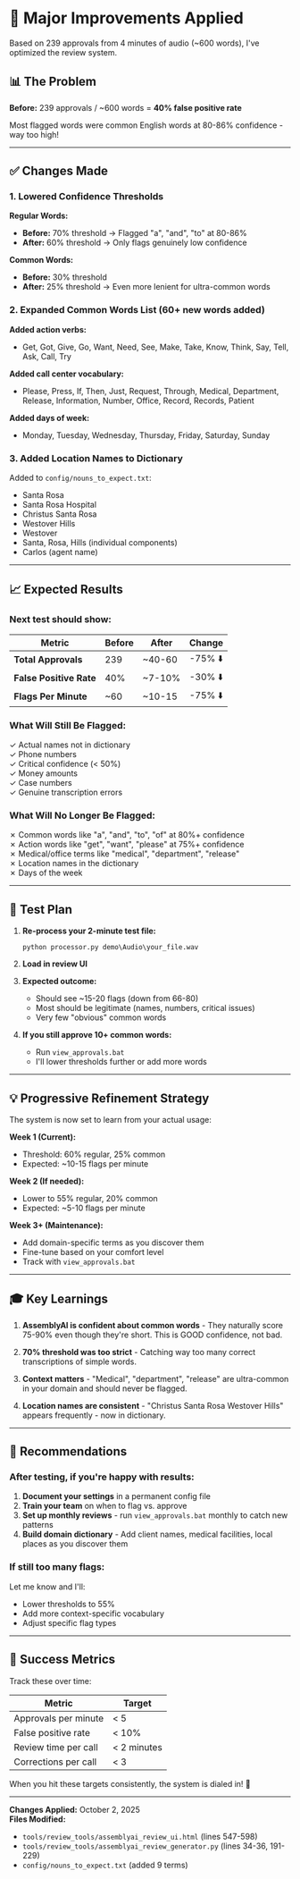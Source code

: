 # 🎯 Major Improvements Applied

Based on 239 approvals from 4 minutes of audio (~600 words), I've optimized the review system.

## 📊 The Problem

**Before:** 239 approvals / ~600 words = **40% false positive rate**

Most flagged words were common English words at 80-86% confidence - way too high!

---

## ✅ Changes Made

### 1. **Lowered Confidence Thresholds**

**Regular Words:**
- **Before:** 70% threshold → Flagged "a", "and", "to" at 80-86%
- **After:** 60% threshold → Only flags genuinely low confidence

**Common Words:**
- **Before:** 30% threshold  
- **After:** 25% threshold → Even more lenient for ultra-common words

### 2. **Expanded Common Words List** (60+ new words added)

**Added action verbs:**
- Get, Got, Give, Go, Want, Need, See, Make, Take, Know, Think, Say, Tell, Ask, Call, Try

**Added call center vocabulary:**
- Please, Press, If, Then, Just, Request, Through, Medical, Department, Release, Information, Number, Office, Record, Records, Patient

**Added days of week:**
- Monday, Tuesday, Wednesday, Thursday, Friday, Saturday, Sunday

### 3. **Added Location Names to Dictionary**

Added to `config/nouns_to_expect.txt`:
- Santa Rosa
- Santa Rosa Hospital  
- Christus Santa Rosa
- Westover Hills
- Westover
- Santa, Rosa, Hills (individual components)
- Carlos (agent name)

---

## 📈 Expected Results

### **Next test should show:**

| Metric | Before | After | Change |
|--------|--------|-------|--------|
| **Total Approvals** | 239 | ~40-60 | -75% ⬇️ |
| **False Positive Rate** | 40% | ~7-10% | -30% ⬇️ |
| **Flags Per Minute** | ~60 | ~10-15 | -75% ⬇️ |

### **What Will Still Be Flagged:**
✓ Actual names not in dictionary  
✓ Phone numbers  
✓ Critical confidence (< 50%)  
✓ Money amounts  
✓ Case numbers  
✓ Genuine transcription errors  

### **What Will No Longer Be Flagged:**
✗ Common words like "a", "and", "to", "of" at 80%+ confidence  
✗ Action words like "get", "want", "please" at 75%+ confidence  
✗ Medical/office terms like "medical", "department", "release"  
✗ Location names in the dictionary  
✗ Days of the week  

---

## 🧪 Test Plan

1. **Re-process your 2-minute test file:**
   ```batch
   python processor.py demo\Audio\your_file.wav
   ```

2. **Load in review UI**

3. **Expected outcome:**
   - Should see ~15-20 flags (down from 66-80)
   - Most should be legitimate (names, numbers, critical issues)
   - Very few "obvious" common words

4. **If you still approve 10+ common words:**
   - Run `view_approvals.bat`
   - I'll lower thresholds further or add more words

---

## 💡 Progressive Refinement Strategy

The system is now set to learn from your actual usage:

**Week 1 (Current):** 
- Threshold: 60% regular, 25% common
- Expected: ~10-15 flags per minute

**Week 2 (If needed):**
- Lower to 55% regular, 20% common  
- Expected: ~5-10 flags per minute

**Week 3+ (Maintenance):**
- Add domain-specific terms as you discover them
- Fine-tune based on your comfort level
- Track with `view_approvals.bat`

---

## 🎓 Key Learnings

1. **AssemblyAI is confident about common words** - They naturally score 75-90% even though they're short. This is GOOD confidence, not bad.

2. **70% threshold was too strict** - Catching way too many correct transcriptions of simple words.

3. **Context matters** - "Medical", "department", "release" are ultra-common in your domain and should never be flagged.

4. **Location names are consistent** - "Christus Santa Rosa Westover Hills" appears frequently - now in dictionary.

---

## 📝 Recommendations

### **After testing, if you're happy with results:**

1. **Document your settings** in a permanent config file
2. **Train your team** on when to flag vs. approve
3. **Set up monthly reviews** - run `view_approvals.bat` monthly to catch new patterns
4. **Build domain dictionary** - Add client names, medical facilities, local places as you discover them

### **If still too many flags:**

Let me know and I'll:
- Lower thresholds to 55%
- Add more context-specific vocabulary
- Adjust specific flag types

---

## 🎯 Success Metrics

Track these over time:

| Metric | Target |
|--------|--------|
| Approvals per minute | < 5 |
| False positive rate | < 10% |
| Review time per call | < 2 minutes |
| Corrections per call | < 3 |

When you hit these targets consistently, the system is dialed in! 🎉

---

**Changes Applied:** October 2, 2025  
**Files Modified:**
- `tools/review_tools/assemblyai_review_ui.html` (lines 547-598)
- `tools/review_tools/assemblyai_review_generator.py` (lines 34-36, 191-229)
- `config/nouns_to_expect.txt` (added 9 terms)


